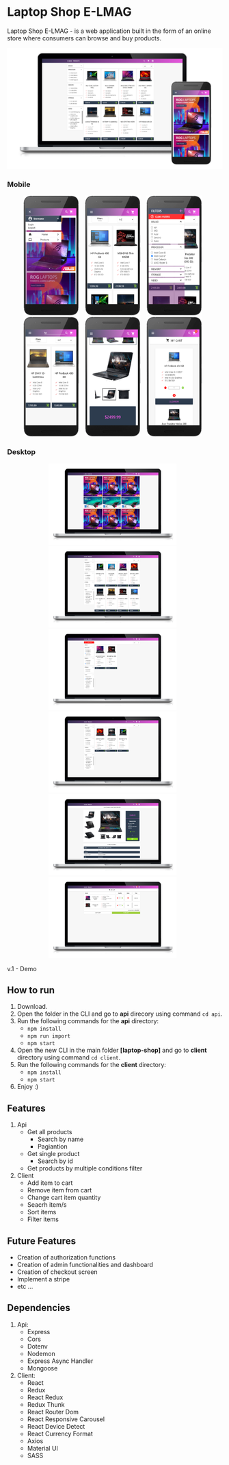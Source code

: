 # Laptop Shop E-LMAG
Laptop Shop E-LMAG - is a web application built in the form of an online store where consumers can browse and buy products.

![view-image-1](https://github.com/MesutNedzhib/laptop-shop-v.1/blob/main/client/public/view-1.png)

### Mobile
<p align="center">
<img
src="https://github.com/MesutNedzhib/laptop-shop-v.1/blob/main/client/public/png/mobile-view%20(1).png"
raw=true
alt="Subject Pronouns"
style="margin-right: 10px"
      height=280
     width=130
/>
<img
src="https://github.com/MesutNedzhib/laptop-shop-v.1/blob/main/client/public/png/mobile-view%20(5).png"
raw=true
alt="Subject Pronouns"
style="margin-right: 10px"
     height=280
     width=130
/>
<img
src="https://github.com/MesutNedzhib/laptop-shop-v.1/blob/main/client/public/png/mobile-view%20(7).png"
raw=true
alt="Subject Pronouns"
style="margin-right: 10px"
     height=280
     width=130
/>
<img
src="https://github.com/MesutNedzhib/laptop-shop-v.1/blob/main/client/public/png/mobile-view%20(3).png"
raw=true
alt="Subject Pronouns"
style="margin-right: 10px"
      height=280
     width=130
/>
<img
src="https://github.com/MesutNedzhib/laptop-shop-v.1/blob/main/client/public/png/mobile-view%20(6).png"
raw=true
alt="Subject Pronouns"
style="margin-right: 10px"
     height=280
     width=130
/>
<img
src="https://github.com/MesutNedzhib/laptop-shop-v.1/blob/main/client/public/png/mobile-view%20(4).png"
raw=true
alt="Subject Pronouns"
style="margin-right: 10px"
     height=280
     width=130
/>
</p>

### Desktop
<p align="center">
  <img
src="https://github.com/MesutNedzhib/laptop-shop-v.1/blob/main/client/public/png/desktop-view%20(6).png"
raw=true
alt="Subject Pronouns"
style="margin-right: 10px"
     height=190
     width=300
/>
<img
src="https://github.com/MesutNedzhib/laptop-shop-v.1/blob/main/client/public/png/desktop-view%20(3).png"
raw=true
alt="Subject Pronouns"
style="margin-right: 10px"
     height=190
     width=300
/>
<img
src="https://github.com/MesutNedzhib/laptop-shop-v.1/blob/main/client/public/png/desktop-view%20(5).png"
raw=true
alt="Subject Pronouns"
style="margin-right: 10px"
     height=190
     width=300
/>   
       <img
src="https://github.com/MesutNedzhib/laptop-shop-v.1/blob/main/client/public/png/desktop-view%20(2).png"
raw=true
alt="Subject Pronouns"
style="margin-right: 10px"
     height=190
     width=300
/>
<img
src="https://github.com/MesutNedzhib/laptop-shop-v.1/blob/main/client/public/png/desktop-view%20(1).png"
raw=true
alt="Subject Pronouns"
style="margin-right: 10px"
     height=190
     width=300
/>
<img
src="https://github.com/MesutNedzhib/laptop-shop-v.1/blob/main/client/public/png/desktop-view%20(4).png"
raw=true
alt="Subject Pronouns"
style="margin-right: 10px"
     height=190
     width=300
/>  
</p>

v.1 - Demo


## How to run 
1. Download.
2. Open the folder in the CLI and go to **api** direcory using command `cd api`.
3. Run the following commands for the **api** directory:
   - `npm install`
   - `npm run import`
   - `npm start`
4. Open the new CLI in the main folder **[laptop-shop]** and go to **client** directory using command `cd client`.
5. Run the following commands for the **client** directory:
   - `npm install`
   - `npm start`
6. Enjoy :)

## Features
1. Api
   - Get all products
     - Search by name
     - Pagiantion
   - Get single product
     - Search by id
   - Get products by multiple conditions filter
2. Client
   - Add item to cart
   - Remove item from cart
   - Change cart item quantity
   - Seacrh item/s
   - Sort items
   - Filter items
   
## Future Features
- Creation of authorization functions
- Creation of admin functionalities and dashboard
- Creation of checkout screen 
- Implement a stripe 
- etc ...

## Dependencies
1. Api:
   - Express
   - Cors
   - Dotenv
   - Nodemon
   - Express Async Handler
   - Mongoose
2. Client:
   - React
   - Redux
   - React Redux
   - Redux Thunk
   - React Router Dom
   - React Responsive Carousel
   - React Device Detect
   - React Currency Format
   - Axios
   - Material UI
   - SASS
   



